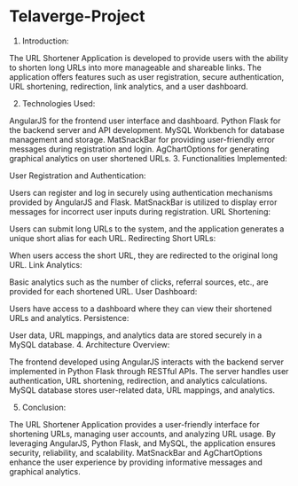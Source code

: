 # Telaverge-Project
1. Introduction:

The URL Shortener Application is developed to provide users with the ability to shorten long URLs into more manageable and shareable links. The application offers features such as user registration, secure authentication, URL shortening, redirection, link analytics, and a user dashboard.

2. Technologies Used:

AngularJS for the frontend user interface and dashboard.
Python Flask for the backend server and API development.
MySQL Workbench for database management and storage.
MatSnackBar for providing user-friendly error messages during registration and login.
AgChartOptions for generating graphical analytics on user shortened URLs.
3. Functionalities Implemented:

User Registration and Authentication:

Users can register and log in securely using authentication mechanisms provided by AngularJS and Flask.
MatSnackBar is utilized to display error messages for incorrect user inputs during registration.
URL Shortening:

Users can submit long URLs to the system, and the application generates a unique short alias for each URL.
Redirecting Short URLs:

When users access the short URL, they are redirected to the original long URL.
Link Analytics:

Basic analytics such as the number of clicks, referral sources, etc., are provided for each shortened URL.
User Dashboard:

Users have access to a dashboard where they can view their shortened URLs and analytics.
Persistence:

User data, URL mappings, and analytics data are stored securely in a MySQL database.
4. Architecture Overview:

The frontend developed using AngularJS interacts with the backend server implemented in Python Flask through RESTful APIs. The server handles user authentication, URL shortening, redirection, and analytics calculations. MySQL database stores user-related data, URL mappings, and analytics.

5. Conclusion:

The URL Shortener Application provides a user-friendly interface for shortening URLs, managing user accounts, and analyzing URL usage. By leveraging AngularJS, Python Flask, and MySQL, the application ensures security, reliability, and scalability. MatSnackBar and AgChartOptions enhance the user experience by providing informative messages and graphical analytics.